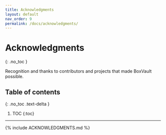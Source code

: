 ```yaml
---
title: Acknowledgments
layout: default
nav_order: 9
permalink: /docs/acknowledgments/
---
```


# Acknowledgments
{: .no_toc }

Recognition and thanks to contributors and projects that made BoxVault possible.

## Table of contents
{: .no_toc .text-delta }

1. TOC
{:toc}

---

{% include ACKNOWLEDGMENTS.md %}
